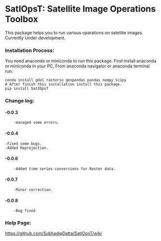 # SatIOpsT: Satellite Image Operations Toolbox
This package helps you to run various oparations on satellite images. Currently Under development.

### Installation Process:
You need anaconda or miniconda to run this package. First install anaconda or miniconda in your PC, From anaconda navigator or anaconda terminal run:

    conda install gdal rasterio geopandas pandas numpy scipy
    # After finish this installation install this package.
    pip install SatIOpsT

### Change log:

#### -0.0.3
        -managed some errors.
#### -0.0.4
	-Fixed some bugs.
	-Added Reprojection.
#### -0.0.6
        -Added time series conversions for Raster data.
#### -0.0.7
		-Minor correction.
#### -0.0.8
		-Bug fixed
### Help Page:
https://github.com/SubhadipDatta/SatIOpsT/wiki
